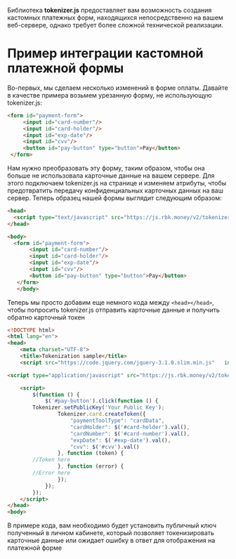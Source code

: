 Библиотека **tokenizer.js** предоставляет вам возможность создания кастомных платежных форм, находящихся непосредственно на вашем веб-сервере, однако требует более сложной технической реализации.

# Пример интеграции кастомной платежной формы

Во-первых, мы сделаем несколько изменений в форме оплаты. Давайте в качестве примера возьмем урезанную форму, не использующую tokenizer.js:

```html
<form id="payment-form">
     <input id="card-number"/>
     <input id="card-holder"/>
     <input id="exp-date"/>
     <input id="cvv"/>
     <button id="pay-button" type="button">Pay</button>
 </form>
```

Нам нужно преобразовать эту форму, таким образом, чтобы она больше не использовала карточные данные на вашем сервере. Для этого подключаем tokenizer.js на странице и изменяем атрибуты, чтобы предотвратить передачу конфиденциальных карточных данных на ваш сервер.
Теперь образец нашей формы выглядит следующим образом:

```html
<head>
  <script type="text/javascript" src="https://js.rbk.money/v2/tokenizer.js"></script>
</head>

<body>
  <form id="payment-form">
       <input id="card-number"/>
       <input id="card-holder"/>
       <input id="exp-date"/>
       <input id="cvv"/>
       <button id="pay-button" type="button">Pay</button>
   </form>
   </body>
```

Теперь мы просто добавим еще немного кода между ```<head></head>```, чтобы попросить tokenizer.js отправить карточные данные и получить обратно карточный токен

```html
<!DOCTYPE html>
<html lang="en">
<head>
    <meta charset="UTF-8">
    <title>Tokenization sample</title>
    <script src="https://code.jquery.com/jquery-3.1.0.slim.min.js"   integrity="sha256-cRpWjoSOw5KcyIOaZNo4i6fZ9tKPhYYb6i5T9RSVJG8=" crossorigin="anonymous"></script>

<script type="application/javascript" src="https://js.rbk.money/v2/tokenizer.js"></script>

    <script>
        $(function () {
            $('#pay-button').click(function () {
        Tokenizer.setPublicKey('Your Public Key');
                Tokenizer.card.createToken({
                    "paymentToolType": "cardData",
                    "cardHolder": $('#card-holder').val(),
                    "cardNumber": $('#card-number').val(),
                    "expDate": $('#exp-date').val(),
                    "cvv": $('#cvv').val()
                }, function (token) {
        //Token here
                }, function (error) {
        //Error here
                });
            });
        });
    </script>
</head>
<body>
```

В примере кода, вам необходимо будет установить публичный ключ полученный в личном кабинете, который позволяет токенизировать карточные данные или ожидает ошибку в ответ для отображения на платежной форме